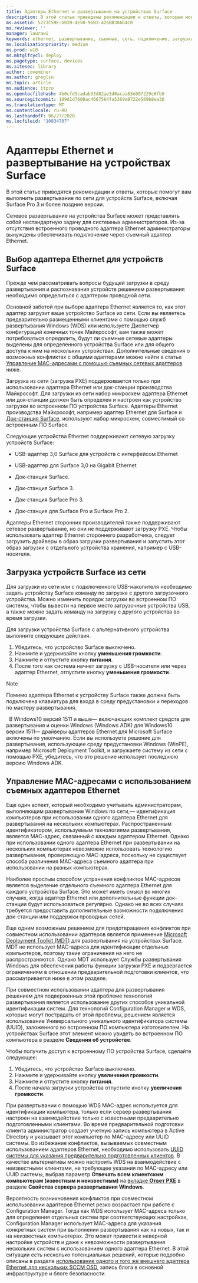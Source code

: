 ```yaml
---
title: Адаптеры Ethernet и развертывание на устройствах Surface
description: В этой статье приведены рекомендации и ответы, которые могут помочь выполнить сетевое развертывание на устройствах Surface.
ms.assetid: 5273C59E-6039-4E50-96B3-426BB38A64C0
ms.reviewer: ''
manager: laurawi
keywords: ethernet, развертывание, съемные, сеть, подключение, загрузка, встроенное ПО, устройство, адаптер, загрузка PXE, USB
ms.localizationpriority: medium
ms.prod: w10
ms.mktglfcycl: deploy
ms.pagetype: surface, devices
ms.sitesec: library
author: coveminer
ms.author: greglin
ms.topic: article
ms.audience: itpro
ms.openlocfilehash: 4b0cfd9cadab33d82ae3d0acaa83e007229c6fb8
ms.sourcegitcommit: 109d1d7608ac4667564fa5369e8722e569b8ea36
ms.translationtype: MT
ms.contentlocale: ru-RU
ms.lasthandoff: 06/27/2020
ms.locfileid: "10834707"
---
```

# Адаптеры Ethernet и развертывание на устройствах Surface


В этой статье приводятся рекомендации и ответы, которые помогут вам выполнить развертывание по сети для устройств Surface, включая Surface Pro 3 и более поздние версии.

Сетевое развертывание на устройства Surface может представлять собой нестандартную задачу для системных администраторов. Из-за отсутствия встроенного проводного адаптера Ethernet администраторы вынуждены обеспечивать подключение через съемный адаптер Ethernet.

##  <a name="select-an-ethernet-adapter-for-surface-devices"></a>Выбор адаптера Ethernet для устройств Surface


Прежде чем рассматривать вопросы будущей загрузки в среду развертывания и распознавания устройств решением развертывания необходимо определиться с адаптером проводной сети.

Основной заботой при выборе адаптера Ethernet является то, как этот адаптер загрузит ваше устройство Surface из сети. Если вы являетесь предварительно размещенными клиентами с помощью служб развертывания Windows (WDS) или используете Диспетчер конфигураций конечных точек Майкрософт, вам также может потребоваться определить, будут ли съемные сетевые адаптеры выделены для определенного устройства Surface или для общего доступа к ним на нескольких устройствах. Дополнительные сведения о возможных конфликтах с общими адаптерами можно найти в статье [Управление MAC-адресами с помощью съемных сетевых адаптеров](#manage-mac-addresses) ниже.

Загрузка из сети (загрузка PXE) поддерживается только при использовании адаптера Ethernet или док-станции производства Майкрософт. Для загрузки из сети набор микросхем адаптера Ethernet или док-станции должен быть определен и настроен как устройство загрузки во встроенном ПО устройства Surface. Адаптеры Ethernet производства Майкрософт, например адаптер Ethernet для Surface и [Док-станция Surface](https://www.microsoft.com/surface/accessories/surface-dock), используют набор микросхем, совместимый со встроенным ПО Surface.

Следующие устройства Ethernet поддерживают сетевую загрузку устройств Surface:

-   USB-адаптер 3,0 Surface для устройств с интерфейсом Ethernet

-   USB-адаптер для Surface 3,0 на Gigabit Ethernet

-   Док-станция Surface.

-   Док-станция Surface 3.

-   Док-станция Surface Pro 3.

-   Док-станция для Surface Pro и Surface Pro 2.

Адаптеры Ethernet сторонних производителей также поддерживают сетевое развертывание, но они не поддерживают загрузку PXE. Чтобы использовать адаптер Ethernet стороннего разработчика, следует загрузить драйверы в образ загрузки развертывания и запустить этот образ загрузки с отдельного устройства хранения, например с USB-носителя.

##  <a name="boot-surface-devices-from-the-network"></a>Загрузка устройств Surface из сети

Для загрузки из сети или с подключенного USB-накопителя необходимо задать устройству Surface команду по загрузке с другого загрузочного устройства. Можно изменить порядок загрузки во встроенном ПО системы, чтобы вывести на первое место загрузочные устройства USB, а также можно задать команду на загрузку с другого устройства во время загрузки.

Для загрузки устройства Surface с альтернативного устройства выполните следующие действия.

1.  Убедитесь, что устройство Surface выключено.
2.  Нажмите и удерживайте кнопку **уменьшения громкости**.
3.  Нажмите и отпустите кнопку **питания**.
4.  После того как система начнет загрузку с USB-носителя или через адаптер Ethernet, отпустите кнопку **уменьшения громкости**.

>[!NOTE]
>Помимо адаптера Ethernet к устройству Surface также должна быть подключена клавиатура для входа в среду предустановки и переходов по мастеру развертывания.

 
В Windows10 версий 1511 и выше— включающих комплект средств для развертывания и оценки Windows (Windows ADK) для Windows10 версии 1511— драйверы адаптеров Ethernet для Microsoft Surface включены по умолчанию. Если вы используете решение для развертывания, использующее среду предустановки Windows (WinPE), например Microsoft Deployment Toolkit, и загружаете систему из сети с помощью PXE, убедитесь, что это решение использует последнюю версию Windows ADK.

## <a href="" id="manage-mac-addresses"></a>Управление MAC-адресами с использованием съемных адаптеров Ethernet

Еще один аспект, который необходимо учитывать администраторам, выполняющим развертывание Windows по сети,— идентификация компьютеров при использовании одного адаптера Ethernet для развертывания на нескольких компьютерах. Распространенным идентификатором, используемым технологиями развертывания, является MAC-адрес, связанный с каждым адаптером Ethernet. Однако при использовании одного адаптера Ethernet при развертывании на нескольких компьютерах невозможно использовать технологию развертывания, проверяющую MAC-адреса, поскольку не существует способа различения MAC-адреса съемного адаптера при использовании на разных компьютерах.

Наиболее простым способом устранения конфликтов MAC-адресов является выделение отдельного съемного адаптера Ethernet для каждого устройства Surface. Это может иметь смысл во многих случаях, когда адаптер Ethernet или дополнительные функции док-станции будут использоваться регулярно. Однако не во всех случаях требуется предоставить дополнительные возможности подключения док-станции или поддержки проводных сетей.

Еще одним возможным решением для предотвращения конфликтов при совместном использовании адаптеров является применение [Microsoft Deployment Toolkit (MDT)](https://technet.microsoft.com/windows/dn475741) для развертывания на устройствах Surface. MDT не использует MAC-адреса для идентификации отдельных компьютеров, поэтому такие ограничения на него не распространяются. Однако MDT использует Службы развертывания Windows для обеспечения работы функции загрузки PXE и подвергается ограничениям в отношении предварительной подготовки клиентов, что рассматривается ниже в этом разделе.

При совместном использовании адаптера для развертывания решением для подверженных этой проблеме технологий развертывания является использование других способов уникальной идентификации систем. Для технологий Configuration Manager и WDS, которые могут пострадать от этой проблемы, решением является использование Универсального уникального идентификатора системы (UUID), заложенного во встроенном ПО компьютера изготовителем. На устройствах Surface этот элемент можно увидеть во встроенном ПО компьютера в разделе **Сведения об устройстве**.

Чтобы получить доступ к встроенному ПО устройства Surface, сделайте следующее:

1.  Убедитесь, что устройство Surface выключено.
2.  Нажмите и удерживайте кнопку **увеличения громкости**.
3.  Нажмите и отпустите кнопку **питания**.
4.  После начала загрузки устройства отпустите кнопку **увеличения громкости**.

При развертывании с помощью WDS MAC-адрес используется для идентификации компьютера, только если сервер развертывания настроен на взаимодействие только с известными предварительно подготовленными клиентами. Во время предварительной подготовки клиента администратор создает учетную запись компьютера в Active Directory и указывает этот компьютер по MAC-адресу или UUID системы. Во избежание конфликтов, вызываемых совместным использованием адаптеров Ethernet, необходимо использовать [UUID системы для указания предварительно подготовленных клиентов](https://technet.microsoft.com/library/cc742034). В качестве альтернативы можно настроить WDS на взаимодействие с неизвестными клиентами, не требующее указания по MAC-адресу или UUID системы, выбрав параметр **Отвечать всем клиентским компьютерам (известным и неизвестным)** на [вкладке **Ответ PXE**](https://technet.microsoft.com/library/cc732360) в разделе **Свойства сервера развертывания Windows**.

Вероятность возникновения конфликтов при совместном использовании адаптеров Ethernet резко возрастает при работе с Configuration Manager. Тогда как WDS использует MAC-адреса только для определения отдельных систем при соответствующих настройках, Configuration Manager использует MAC-адреса для указания конкретных систем при выполнении развертывания как на новых, так и на неизвестных компьютерах. Это может привести к неверной настройке устройств и даже к невозможности развертывания нескольких систем с использованием одного адаптера Ethernet. В этой ситуации есть несколько потенциальных решений, которые подробно описаны в разделе [использование одного и того же внешнего адаптера Ethernet для нескольких SCCM OSD](https://techcommunity.microsoft.com/t5/core-infrastructure-and-security/how-to-use-the-same-external-ethernet-adapter-for-multiple-sccm/ba-p/257374), запись блога в основной инфраструктуре и блоге безопасности.

 

 





